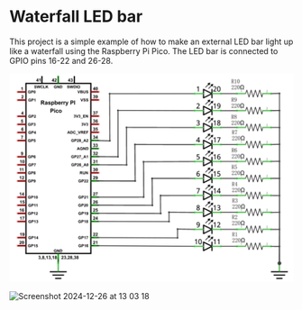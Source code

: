 # Waterfall LED bar

This project is a simple example of how to make an external LED bar light up like a waterfall using the Raspberry Pi Pico. The LED bar is connected to GPIO pins 16-22 and 26-28.

![Schematic](../../schematics/led-bar-schematic.png)

![Screenshot 2024-12-26 at 13 03 18](https://github.com/user-attachments/assets/5f8a9ae5-a557-4d6d-8b09-5cba34536c9b)
